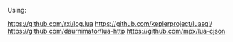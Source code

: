 Using:

https://github.com/rxi/log.lua
https://github.com/keplerproject/luasql/
https://github.com/daurnimator/lua-http
https://github.com/mpx/lua-cjson
